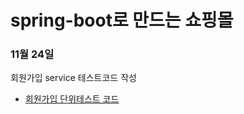# spring-boot로 만드는 쇼핑몰

### 11월 24일
회원가입 service 테스트코드 작성
* [회원가입 단위테스트 코드](https://blog.naver.com/tkgksw/222152097785)



